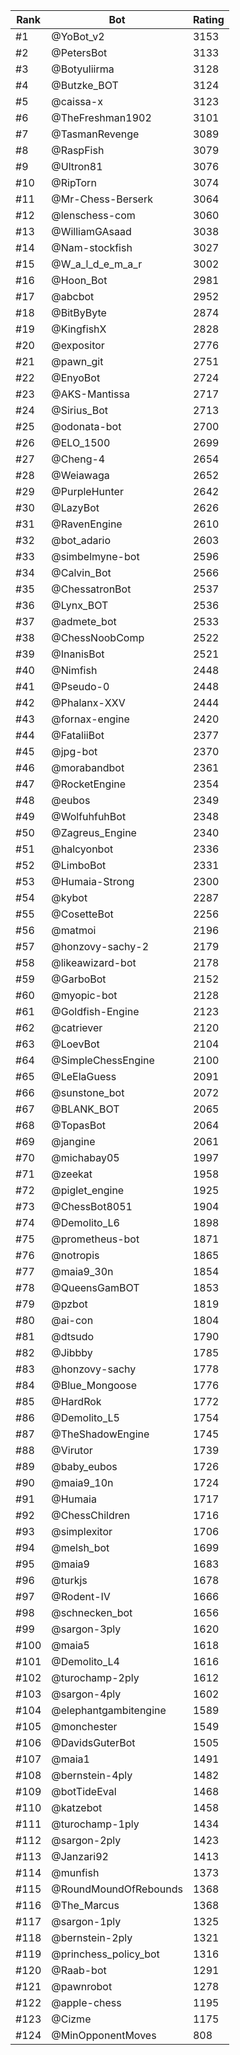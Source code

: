 Rank|Bot|Rating
---|---|---
#1|@YoBot_v2|3153
#2|@PetersBot|3133
#3|@Botyuliirma|3128
#4|@Butzke_BOT|3124
#5|@caissa-x|3123
#6|@TheFreshman1902|3101
#7|@TasmanRevenge|3089
#8|@RaspFish|3079
#9|@Ultron81|3076
#10|@RipTorn|3074
#11|@Mr-Chess-Berserk|3064
#12|@lenschess-com|3060
#13|@WilliamGAsaad|3038
#14|@Nam-stockfish|3027
#15|@W_a_l_d_e_m_a_r|3002
#16|@Hoon_Bot|2981
#17|@abcbot|2952
#18|@BitByByte|2874
#19|@KingfishX|2828
#20|@expositor|2776
#21|@pawn_git|2751
#22|@EnyoBot|2724
#23|@AKS-Mantissa|2717
#24|@Sirius_Bot|2713
#25|@odonata-bot|2700
#26|@ELO_1500|2699
#27|@Cheng-4|2654
#28|@Weiawaga|2652
#29|@PurpleHunter|2642
#30|@LazyBot|2626
#31|@RavenEngine|2610
#32|@bot_adario|2603
#33|@simbelmyne-bot|2596
#34|@Calvin_Bot|2566
#35|@ChessatronBot|2537
#36|@Lynx_BOT|2536
#37|@admete_bot|2533
#38|@ChessNoobComp|2522
#39|@InanisBot|2521
#40|@Nimfish|2448
#41|@Pseudo-0|2448
#42|@Phalanx-XXV|2444
#43|@fornax-engine|2420
#44|@FataliiBot|2377
#45|@jpg-bot|2370
#46|@morabandbot|2361
#47|@RocketEngine|2354
#48|@eubos|2349
#49|@WolfuhfuhBot|2348
#50|@Zagreus_Engine|2340
#51|@halcyonbot|2336
#52|@LimboBot|2331
#53|@Humaia-Strong|2300
#54|@kybot|2287
#55|@CosetteBot|2256
#56|@matmoi|2196
#57|@honzovy-sachy-2|2179
#58|@likeawizard-bot|2178
#59|@GarboBot|2152
#60|@myopic-bot|2128
#61|@Goldfish-Engine|2123
#62|@catriever|2120
#63|@LoevBot|2104
#64|@SimpleChessEngine|2100
#65|@LeElaGuess|2091
#66|@sunstone_bot|2072
#67|@BLANK_BOT|2065
#68|@TopasBot|2064
#69|@jangine|2061
#70|@michabay05|1997
#71|@zeekat|1958
#72|@piglet_engine|1925
#73|@ChessBot8051|1904
#74|@Demolito_L6|1898
#75|@prometheus-bot|1871
#76|@notropis|1865
#77|@maia9_30n|1854
#78|@QueensGamBOT|1853
#79|@pzbot|1819
#80|@ai-con|1804
#81|@dtsudo|1790
#82|@Jibbby|1785
#83|@honzovy-sachy|1778
#84|@Blue_Mongoose|1776
#85|@HardRok|1772
#86|@Demolito_L5|1754
#87|@TheShadowEngine|1745
#88|@Virutor|1739
#89|@baby_eubos|1726
#90|@maia9_10n|1724
#91|@Humaia|1717
#92|@ChessChildren|1716
#93|@simplexitor|1706
#94|@melsh_bot|1699
#95|@maia9|1683
#96|@turkjs|1678
#97|@Rodent-IV|1666
#98|@schnecken_bot|1656
#99|@sargon-3ply|1620
#100|@maia5|1618
#101|@Demolito_L4|1616
#102|@turochamp-2ply|1612
#103|@sargon-4ply|1602
#104|@elephantgambitengine|1589
#105|@monchester|1549
#106|@DavidsGuterBot|1505
#107|@maia1|1491
#108|@bernstein-4ply|1482
#109|@botTideEval|1468
#110|@katzebot|1458
#111|@turochamp-1ply|1434
#112|@sargon-2ply|1423
#113|@Janzari92|1413
#114|@munfish|1373
#115|@RoundMoundOfRebounds|1368
#116|@The_Marcus|1368
#117|@sargon-1ply|1325
#118|@bernstein-2ply|1321
#119|@princhess_policy_bot|1316
#120|@Raab-bot|1291
#121|@pawnrobot|1278
#122|@apple-chess|1195
#123|@Cizme|1175
#124|@MinOpponentMoves|808
